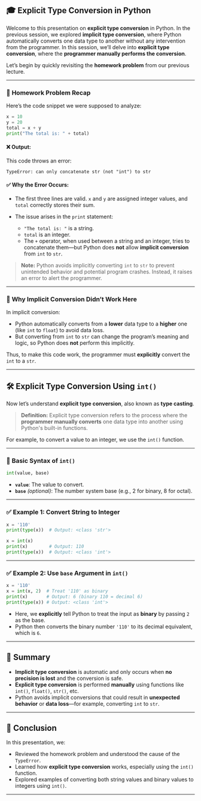 ## 🎓 **Explicit Type Conversion in Python**

Welcome to this presentation on **explicit type conversion** in Python. In the previous session, we explored **implicit type conversion**, where Python automatically converts one data type to another without any intervention from the programmer. In this session, we’ll delve into **explicit type conversion**, where the **programmer manually performs the conversion**.

Let’s begin by quickly revisiting the **homework problem** from our previous lecture.

---

### 🧠 **Homework Problem Recap**

Here’s the code snippet we were supposed to analyze:

```python
x = 10
y = 20
total = x + y
print("The total is: " + total)
```

#### ❌ Output:

This code throws an error:

```
TypeError: can only concatenate str (not "int") to str
```

#### ✅ Why the Error Occurs:

* The first three lines are valid. `x` and `y` are assigned integer values, and `total` correctly stores their sum.
* The issue arises in the `print` statement:

  * `"The total is: "` is a string.
  * `total` is an integer.
  * The `+` operator, when used between a string and an integer, tries to concatenate them—but Python does **not** allow **implicit conversion** from `int` to `str`.

> **Note:** Python avoids implicitly converting `int` to `str` to prevent unintended behavior and potential program crashes. Instead, it raises an error to alert the programmer.

---

### 🔄 **Why Implicit Conversion Didn’t Work Here**

In implicit conversion:

* Python automatically converts from a **lower** data type to a **higher** one (like `int` to `float`) to avoid data loss.
* But converting from `int` to `str` can change the program’s meaning and logic, so Python does **not** perform this implicitly.

Thus, to make this code work, the programmer must **explicitly** convert the `int` to a `str`.

---

## 🛠️ **Explicit Type Conversion Using `int()`**

Now let’s understand **explicit type conversion**, also known as **type casting**.

> **Definition:**
> Explicit type conversion refers to the process where the **programmer manually converts** one data type into another using Python's built-in functions.

For example, to convert a value to an integer, we use the `int()` function.

---

### 🧪 **Basic Syntax of `int()`**

```python
int(value, base)
```

* **`value`**: The value to convert.
* **`base`** *(optional)*: The number system base (e.g., 2 for binary, 8 for octal).

---

### ✅ **Example 1: Convert String to Integer**

```python
x = '110'
print(type(x))  # Output: <class 'str'>

x = int(x)
print(x)        # Output: 110
print(type(x))  # Output: <class 'int'>
```

---

### ✅ **Example 2: Use `base` Argument in `int()`**

```python
x = '110'
x = int(x, 2)  # Treat '110' as binary
print(x)       # Output: 6 (binary 110 = decimal 6)
print(type(x)) # Output: <class 'int'>
```

* Here, we **explicitly** tell Python to treat the input as **binary** by passing `2` as the base.
* Python then converts the binary number `'110'` to its decimal equivalent, which is `6`.

---

## 📌 Summary

* **Implicit type conversion** is automatic and only occurs when **no precision is lost** and the conversion is safe.
* **Explicit type conversion** is performed **manually** using functions like `int()`, `float()`, `str()`, etc.
* Python avoids implicit conversions that could result in **unexpected behavior** or **data loss**—for example, converting `int` to `str`.

---

## 🏁 Conclusion

In this presentation, we:

* Reviewed the homework problem and understood the cause of the `TypeError`.
* Learned how **explicit type conversion** works, especially using the `int()` function.
* Explored examples of converting both string values and binary values to integers using `int()`.

---
